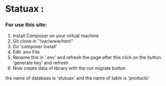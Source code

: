Statuax :
==


### For use this site: 

1. Install Composer on your virtual machine 
2. Git clone in "/var/www/html"
3. Do 'composer install'
4. Edit .env File
5. Rename this in '.env' and refresh the page after this click on the button 'generate key' and refresh 
6. Now create data of library with the run migrate button




the name of database is 'stutuax' and  the name of table  is 'products' 